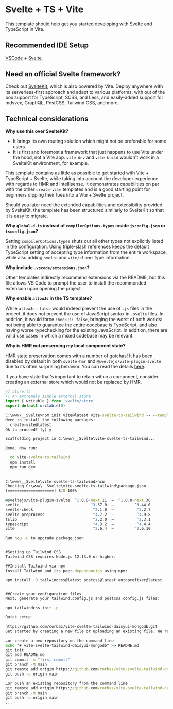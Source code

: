 # Svelte + TS + Vite

This template should help get you started developing with Svelte and TypeScript in Vite.

## Recommended IDE Setup

[VSCode](https://code.visualstudio.com/) + [Svelte](https://marketplace.visualstudio.com/items?itemName=svelte.svelte-vscode).

## Need an official Svelte framework?

Check out [SvelteKit](https://github.com/sveltejs/kit#readme), which is also powered by Vite. Deploy anywhere with its serverless-first approach and adapt to various platforms, with out of the box support for TypeScript, SCSS, and Less, and easily-added support for mdsvex, GraphQL, PostCSS, Tailwind CSS, and more.

## Technical considerations

**Why use this over SvelteKit?**

- It brings its own routing solution which might not be preferable for some users.
- It is first and foremost a framework that just happens to use Vite under the hood, not a Vite app.
  `vite dev` and `vite build` wouldn't work in a SvelteKit environment, for example.

This template contains as little as possible to get started with Vite + TypeScript + Svelte, while taking into account the developer experience with regards to HMR and intellisense. It demonstrates capabilities on par with the other `create-vite` templates and is a good starting point for beginners dipping their toes into a Vite + Svelte project.

Should you later need the extended capabilities and extensibility provided by SvelteKit, the template has been structured similarly to SvelteKit so that it is easy to migrate.

**Why `global.d.ts` instead of `compilerOptions.types` inside `jsconfig.json` or `tsconfig.json`?**

Setting `compilerOptions.types` shuts out all other types not explicitly listed in the configuration. Using triple-slash references keeps the default TypeScript setting of accepting type information from the entire workspace, while also adding `svelte` and `vite/client` type information.

**Why include `.vscode/extensions.json`?**

Other templates indirectly recommend extensions via the README, but this file allows VS Code to prompt the user to install the recommended extension upon opening the project.

**Why enable `allowJs` in the TS template?**

While `allowJs: false` would indeed prevent the use of `.js` files in the project, it does not prevent the use of JavaScript syntax in `.svelte` files. In addition, it would force `checkJs: false`, bringing the worst of both worlds: not being able to guarantee the entire codebase is TypeScript, and also having worse typechecking for the existing JavaScript. In addition, there are valid use cases in which a mixed codebase may be relevant.

**Why is HMR not preserving my local component state?**

HMR state preservation comes with a number of gotchas! It has been disabled by default in both `svelte-hmr` and `@sveltejs/vite-plugin-svelte` due to its often surprising behavior. You can read the details [here](https://github.com/rixo/svelte-hmr#svelte-hmr).

If you have state that's important to retain within a component, consider creating an external store which would not be replaced by HMR.

```ts
// store.ts
// An extremely simple external store
import { writable } from 'svelte/store'
export default writable(0)
```
```cmd
C:\www\__Svelte>npm init vite@latest vite-svelte-ts-tailwind -- --template svelte-ts
Need to install the following packages:
  create-vite@latest
Ok to proceed? (y) y

Scaffolding project in C:\www\__Svelte\vite-svelte-ts-tailwind...

Done. Now run:

  cd vite-svelte-ts-tailwind
  npm install
  npm run dev
  
  
C:\www\__Svelte\vite-svelte-ts-tailwind>ncu
Checking C:\www\__Svelte\vite-svelte-ts-tailwind\package.json
[====================] 8/8 100%

@sveltejs/vite-plugin-svelte  ^1.0.0-next.11  →  ^1.0.0-next.30
svelte                               ^3.37.0  →         ^3.44.0
svelte-check                          ^2.1.0  →          ^2.2.7
svelte-preprocess                     ^4.7.2  →          ^4.9.8
tslib                                 ^2.2.0  →          ^2.3.1
typescript                            ^4.3.2  →          ^4.4.4
vite                                  ^2.6.4  →         ^2.6.10

Run ncu -u to upgrade package.json


#Setting up Tailwind CSS
Tailwind CSS requires Node.js 12.13.0 or higher.

##Install Tailwind via npm
Install Tailwind and its peer-dependencies using npm:

npm install -D tailwindcss@latest postcss@latest autoprefixer@latest


##Create your configuration files
Next, generate your tailwind.config.js and postcss.config.js files:

npx tailwindcss init -p
```

```cmd
Quick setup 

https://github.com/corbaz/vite-svelte-tailwind-daisyui-mongodb.git
Get started by creating a new file or uploading an existing file. We recommend every repository include a README, LICENSE, and .gitignore.

…or create a new repository on the command line
echo "# vite-svelte-tailwind-daisyui-mongodb" >> README.md
git init
git add README.md
git commit -m "first commit"
git branch -M main
git remote add origin https://github.com/corbaz/vite-svelte-tailwind-daisyui-mongodb.git
git push -u origin main

…or push an existing repository from the command line
git remote add origin https://github.com/corbaz/vite-svelte-tailwind-daisyui-mongodb.git
git branch -M main
git push -u origin main
...
